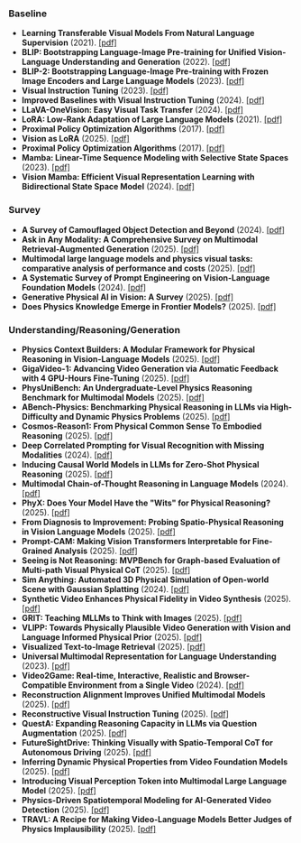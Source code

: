 ### Baseline
- **Learning Transferable Visual Models From Natural Language Supervision** (2021). [[pdf]](https://arxiv.org/abs/2103.00020)
- **BLIP: Bootstrapping Language-Image Pre-training for Unified Vision-Language Understanding and Generation** (2022). [[pdf]](https://arxiv.org/abs/2201.12086)
- **BLIP-2: Bootstrapping Language-Image Pre-training with Frozen Image Encoders and Large Language Models** (2023). [[pdf]](https://arxiv.org/abs/2301.12597)
- **Visual Instruction Tuning** (2023). [[pdf]](https://arxiv.org/abs/2304.08485)
- **Improved Baselines with Visual Instruction Tuning** (2024). [[pdf]](https://arxiv.org/abs/2310.03744)
- **LLaVA-OneVision: Easy Visual Task Transfer** (2024). [[pdf]](https://arxiv.org/abs/2408.03326)
- **LoRA: Low-Rank Adaptation of Large Language Models** (2021). [[pdf]](https://arxiv.org/abs/2106.09685)
- **Proximal Policy Optimization Algorithms** (2017). [[pdf]](https://arxiv.org/abs/1707.06347)
- **Vision as LoRA** (2025). [[pdf]](https://arxiv.org/abs/2503.20680)
- **Proximal Policy Optimization Algorithms** (2017). [[pdf]](https://arxiv.org/abs/1707.06347)
- **Mamba: Linear-Time Sequence Modeling with Selective State Spaces** (2023). [[pdf]](https://arxiv.org/abs/2312.00752)
- **Vision Mamba: Efficient Visual Representation Learning with Bidirectional State Space Model** (2024). [[pdf]](https://arxiv.org/abs/2401.09417)
  
### Survey
- **A Survey of Camouflaged Object Detection and Beyond** (2024). [[pdf]](https://arxiv.org/pdf/2408.14562)
- **Ask in Any Modality: A Comprehensive Survey on Multimodal Retrieval-Augmented Generation** (2025). [[pdf]](https://arxiv.org/html/2502.08826v2)
- **Multimodal large language models and physics visual tasks: comparative analysis of performance and costs** (2025). [[pdf]](https://arxiv.org/pdf/2506.19662v1)
- **A Systematic Survey of Prompt Engineering on Vision-Language Foundation Models** (2024). [[pdf]](https://arxiv.org/abs/2307.12980)
- **Generative Physical AI in Vision: A Survey** (2025). [[pdf]](https://arxiv.org/abs/2501.10928)
- **Does Physics Knowledge Emerge in Frontier Models?** (2025). [[pdf]](https://arxiv.org/abs/2510.06251)

### Understanding/Reasoning/Generation
- **Physics Context Builders: A Modular Framework for Physical Reasoning in Vision-Language Models** (2025). [[pdf]](https://arxiv.org/abs/2412.08619)
- **GigaVideo-1: Advancing Video Generation via Automatic Feedback with 4 GPU-Hours Fine-Tuning** (2025). [[pdf]](https://arxiv.org/pdf/2506.10639)
- **PhysUniBench: An Undergraduate-Level Physics Reasoning Benchmark for Multimodal Models** (2025). [[pdf]](https://arxiv.org/abs/2506.17667)
- **ABench-Physics: Benchmarking Physical Reasoning in LLMs via High-Difficulty and Dynamic Physics Problems** (2025). [[pdf]](https://arxiv.org/abs/2507.04766)
- **Cosmos-Reason1: From Physical Common Sense To Embodied Reasoning** (2025). [[pdf]](https://arxiv.org/abs/2503.15558)
- **Deep Correlated Prompting for Visual Recognition with Missing Modalities** (2024). [[pdf]](https://arxiv.org/abs/2410.06558)
- **Inducing Causal World Models in LLMs for Zero-Shot Physical Reasoning** (2025). [[pdf]](https://arxiv.org/abs/2507.19855)
- **Multimodal Chain-of-Thought Reasoning in Language Models** (2024). [[pdf]](https://arxiv.org/abs/2302.00923)
- **PhyX: Does Your Model Have the "Wits" for Physical Reasoning?** (2025). [[pdf]](https://arxiv.org/abs/2505.15929)
- **From Diagnosis to Improvement: Probing Spatio-Physical Reasoning in Vision Language Models** (2025). [[pdf]](https://arxiv.org/abs/2508.10770)
- **Prompt-CAM: Making Vision Transformers Interpretable for Fine-Grained Analysis** (2025). [[pdf]](https://arxiv.org/abs/2501.09333)
- **Seeing is Not Reasoning: MVPBench for Graph-based Evaluation of Multi-path Visual Physical CoT** (2025). [[pdf]](https://arxiv.org/abs/2505.24182)
- **Sim Anything: Automated 3D Physical Simulation of Open-world Scene with Gaussian Splatting** (2024). [[pdf]](https://arxiv.org/html/2411.12789v1)
- **Synthetic Video Enhances Physical Fidelity in Video Synthesis** (2025). [[pdf]](https://arxiv.org/abs/2503.20822)
- **GRIT: Teaching MLLMs to Think with Images** (2025). [[pdf]](https://arxiv.org/abs/2505.15879)
- **VLIPP: Towards Physically Plausible Video Generation with Vision and Language Informed Physical Prior** (2025). [[pdf]](https://arxiv.org/abs/2503.23368)
- **Visualized Text-to-Image Retrieval** (2025). [[pdf]](https://arxiv.org/abs/2505.20291)
- **Universal Multimodal Representation for Language Understanding** (2023). [[pdf]](https://arxiv.org/abs/2301.03344)
- **Video2Game: Real-time, Interactive, Realistic and Browser-Compatible Environment from a Single Video** (2024). [[pdf]](https://arxiv.org/abs/2404.09833)
- **Reconstruction Alignment Improves Unified Multimodal Models** (2025). [[pdf]](https://arxiv.org/pdf/2509.07295)
- **Reconstructive Visual Instruction Tuning** (2025). [[pdf]](https://arxiv.org/pdf/2410.09575)
- **QuestA: Expanding Reasoning Capacity in LLMs via Question Augmentation** (2025). [[pdf]](https://arxiv.org/abs/2507.13266)
- **FutureSightDrive: Thinking Visually with Spatio-Temporal CoT for Autonomous Driving** (2025). [[pdf]](https://arxiv.org/abs/2505.17685)
- **Inferring Dynamic Physical Properties from Video Foundation Models** (2025). [[pdf]](https://arxiv.org/abs/2510.02311)
- **Introducing Visual Perception Token into Multimodal Large Language Model** (2025). [[pdf]](https://arxiv.org/abs/2502.17425)
- **Physics-Driven Spatiotemporal Modeling for AI-Generated Video Detection** (2025). [[pdf]](https://arxiv.org/abs/2510.08073)
- **TRAVL: A Recipe for Making Video-Language Models Better Judges of Physics Implausibility** (2025). [[pdf]](https://arxiv.org/abs/2510.07550)



